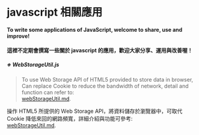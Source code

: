 # javascript 相關應用  
#### To write some applications of JavaScript, welcome to share, use and improve!
#### 這裡不定期會撰寫一些關於 javascript 的應用，歡迎大家分享、運用與改善喔！

##### ※ WebStorageUtil.js  
>To use Web Storage API of HTML5 provided to store data in browser, Can replace Cookie to reduce the bandwidth of network, detail and function can refer to:  
>[webStorageUtil.md](https://github.com/infinityAlive/javascriptRelation/blob/master/webStorageUtil/webStorageUtil.md). 
  
操作 HTML5 所提供的 Ｗeb Storage API，將資料儲存於瀏覽器中，可取代 Cookie 降低來回的網路頻寬，詳細介紹與功能可參考:  
[webStorageUtil.md](https://github.com/infinityAlive/javascriptRelation/blob/master/webStorageUtil/webStorageUtil.md).

